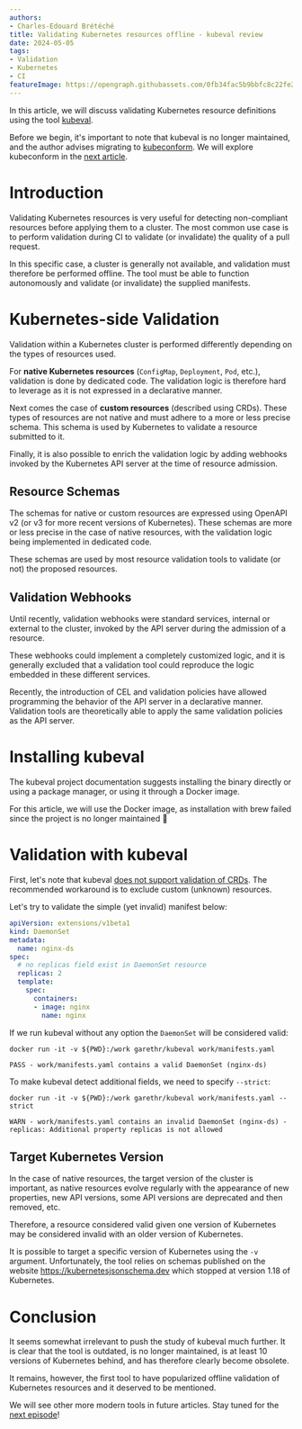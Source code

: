 ```yaml
---
authors:
- Charles-Edouard Brétéché
title: Validating Kubernetes resources offline - kubeval review
date: 2024-05-05
tags:
- Validation
- Kubernetes
- CI
featureImage: https://opengraph.githubassets.com/0fb34fac5b9bbfc8c22fe2e8d5025cf835fff5451d942903464a45131e8b85df/instrumenta/kubeval
---
```


In this article, we will discuss validating Kubernetes resource definitions using the tool [kubeval](https://www.kubeval.com/).

Before we begin, it's important to note that kubeval is no longer maintained, and the author advises migrating to [kubeconform](https://github.com/yannh/kubeconform). We will explore kubeconform in the [next article](../kubeconform/).

# Introduction

Validating Kubernetes resources is very useful for detecting non-compliant resources before applying them to a cluster. The most common use case is to perform validation during CI to validate (or invalidate) the quality of a pull request.

In this specific case, a cluster is generally not available, and validation must therefore be performed offline. The tool must be able to function autonomously and validate (or invalidate) the supplied manifests.

# Kubernetes-side Validation

Validation within a Kubernetes cluster is performed differently depending on the types of resources used.

For **native Kubernetes resources** (`ConfigMap`, `Deployment`, `Pod`, etc.), validation is done by dedicated code. The validation logic is therefore hard to leverage as it is not expressed in a declarative manner.

Next comes the case of **custom resources** (described using CRDs). These types of resources are not native and must adhere to a more or less precise schema. This schema is used by Kubernetes to validate a resource submitted to it.

Finally, it is also possible to enrich the validation logic by adding webhooks invoked by the Kubernetes API server at the time of resource admission.

## Resource Schemas

The schemas for native or custom resources are expressed using OpenAPI v2 (or v3 for more recent versions of Kubernetes). These schemas are more or less precise in the case of native resources, with the validation logic being implemented in dedicated code.

These schemas are used by most resource validation tools to validate (or not) the proposed resources.

## Validation Webhooks

Until recently, validation webhooks were standard services, internal or external to the cluster, invoked by the API server during the admission of a resource.

These webhooks could implement a completely customized logic, and it is generally excluded that a validation tool could reproduce the logic embedded in these different services.

Recently, the introduction of CEL and validation policies have allowed programming the behavior of the API server in a declarative manner. Validation tools are theoretically able to apply the same validation policies as the API server.

# Installing kubeval

The kubeval project documentation suggests installing the binary directly or using a package manager, or using it through a Docker image.

For this article, we will use the Docker image, as installation with brew failed since the project is no longer maintained :shrug:

# Validation with kubeval

First, let's note that kubeval [does not support validation of CRDs](https://www.kubeval.com/#crds).
The recommended workaround is to exclude custom (unknown) resources.

Let's try to validate the simple (yet invalid) manifest below:

```yaml
apiVersion: extensions/v1beta1
kind: DaemonSet
metadata:
  name: nginx-ds
spec:
  # no replicas field exist in DaemonSet resource
  replicas: 2
  template:
    spec:
      containers:
      - image: nginx
        name: nginx
```

If we run kubeval without any option the `DaemonSet` will be considered valid:

```
docker run -it -v ${PWD}:/work garethr/kubeval work/manifests.yaml

PASS - work/manifests.yaml contains a valid DaemonSet (nginx-ds)
```

To make kubeval detect additional fields, we need to specify `--strict`:

```
docker run -it -v ${PWD}:/work garethr/kubeval work/manifests.yaml --strict

WARN - work/manifests.yaml contains an invalid DaemonSet (nginx-ds) - replicas: Additional property replicas is not allowed
```

## Target Kubernetes Version

In the case of native resources, the target version of the cluster is important, as native resources evolve regularly with the appearance of new properties, new API versions, some API versions are deprecated and then removed, etc.

Therefore, a resource considered valid given one version of Kubernetes may be considered invalid with an older version of Kubernetes.

It is possible to target a specific version of Kubernetes using the `-v` argument. Unfortunately, the tool relies on schemas published on the website https://kubernetesjsonschema.dev which stopped at version 1.18 of Kubernetes.

# Conclusion

It seems somewhat irrelevant to push the study of kubeval much further. It is clear that the tool is outdated, is no longer maintained, is at least 10 versions of Kubernetes behind, and has therefore clearly become obsolete.

It remains, however, the first tool to have popularized offline validation of Kubernetes resources and it deserved to be mentioned.

We will see other more modern tools in future articles. Stay tuned for the [next episode](../kubeconform/)!

